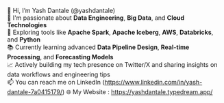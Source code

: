 👋 Hi, I’m Yash Dantale (@yashdantale)  
🚀 I'm passionate about **Data Engineering**, **Big Data**, and **Cloud Technologies**  
👀 Exploring tools like **Apache Spark**, **Apache Iceberg**, **AWS**, **Databricks**, and **Python**  
📚 Currently learning advanced **Data Pipeline Design**, **Real-time Processing**, and **Forecasting Models**  
📈 Actively building my tech presence on Twitter/X and sharing insights on data workflows and engineering tips  
📫 You can reach me on LinkedIn (https://www.linkedin.com/in/yash-dantale-7a0415179/)
🌐 My Website : https://yashdantale.typedream.app/

<!---
yashdantale/yashdantale is a ✨ special ✨ repository because its `README.md` (this file) appears on your GitHub profile.
You can click the Preview link to take a look at your changes.
--->

